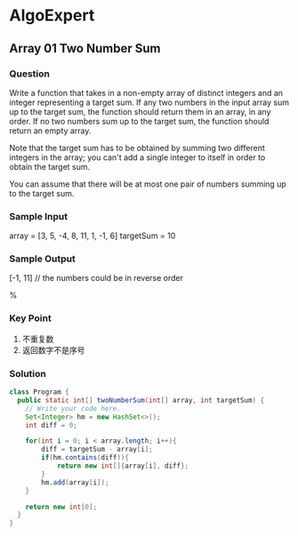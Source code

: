 # AlgoExpert

## Array 01 Two Number Sum

### Question

Write a function that takes in a non-empty array of distinct integers and an integer representing a target sum. If any two numbers in the input array sum up to the target sum, the function should return them in an array, in any order. If no two numbers sum up to the target sum, the function should return an empty array.

Note that the target sum has to be obtained by summing two different integers in the array; you can't add a single integer to itself in order to obtain the target sum.

You can assume that there will be at most one pair of numbers summing up to the target sum.

### Sample Input

array = [3, 5, -4, 8, 11, 1, -1, 6]
targetSum = 10

### Sample Output

[-1, 11] // the numbers could be in reverse order

%

### Key Point

1. 不重复数
2. 返回数字不是序号

### Solution

```java
class Program {
  public static int[] twoNumberSum(int[] array, int targetSum) {
    // Write your code here.
    Set<Integer> hm = new HashSet<>();
    int diff = 0;

    for(int i = 0; i < array.length; i++){
        diff = targetSum - array[i];
        if(hm.contains(diff)){
            return new int[]{array[i], diff};
        }
        hm.add(array[i]);
    }

    return new int[0];
  }
}
```
